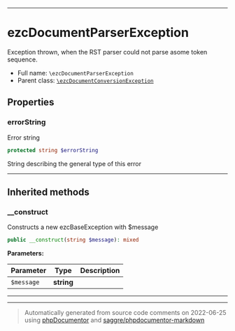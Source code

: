 ***

# ezcDocumentParserException

Exception thrown, when the RST parser could not parse asome token sequence.



* Full name: `\ezcDocumentParserException`
* Parent class: [`\ezcDocumentConversionException`](./ezcDocumentConversionException.md)



## Properties


### errorString

Error string

```php
protected string $errorString
```

String describing the general type of this error




***



## Inherited methods


### __construct

Constructs a new ezcBaseException with $message

```php
public __construct(string $message): mixed
```








**Parameters:**

| Parameter | Type | Description |
|-----------|------|-------------|
| `$message` | **string** |  |




***


***
> Automatically generated from source code comments on 2022-06-25 using [phpDocumentor](http://www.phpdoc.org/) and [saggre/phpdocumentor-markdown](https://github.com/Saggre/phpDocumentor-markdown)
